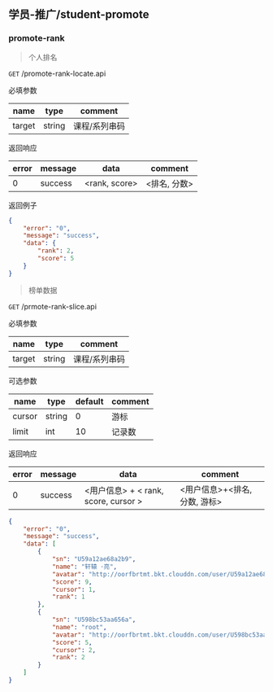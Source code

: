 ## 学员-推广/student-promote

### promote-rank

> 个人排名

`GET` /promote-rank-locate.api

必填参数

| name | type | comment |
| ---- | ---- | ------- |
| target | string | 课程/系列串码 |


返回响应

| error | message | data | comment |
| ----- | ------- | ---- | ------- |
| 0 | success | <rank, score> | <排名, 分数> |

返回例子

```json
{
    "error": "0",
    "message": "success",
    "data": {
        "rank": 2,
        "score": 5
    }
}

```

> 榜单数据

`GET` /prmote-rank-slice.api

必填参数

| name | type | comment |
| ---- | ---- | ------- |
| target | string | 课程/系列串码 |

可选参数

| name | type | default | comment |
| ---- | ---- | ------- | ------- |
| cursor | string | 0 | 游标 |
| limit | int | 10 | 记录数 |

返回响应

| error | message | data | comment |
| ----- | ------- | ---- | ------- |
| 0 | success | <用户信息> + < rank, score, cursor > | <用户信息>+<排名, 分数, 游标> |

```json
{
    "error": "0",
    "message": "success",
    "data": [
        {
            "sn": "U59a12ae68a2b9",
            "name": "轩辕 ･亮",
            "avatar": "http://oorfbrtmt.bkt.clouddn.com/user/U59a12ae68a2b9/avatar!avatar?1cr7e60",
            "score": 9,
            "cursor": 1,
            "rank": 1
        },
        {
            "sn": "U598bc53aa656a",
            "name": "root",
            "avatar": "http://oorfbrtmt.bkt.clouddn.com/user/U598bc53aa656a/avatar!avatar?1d4rnug",
            "score": 5,
            "cursor": 2,
            "rank": 2
        }
    ]
}
```